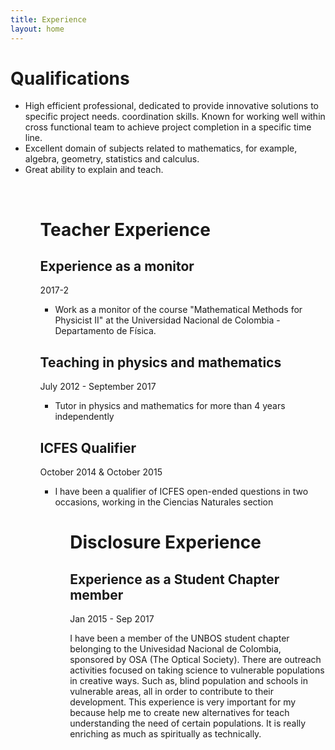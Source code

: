 ```yaml
---
title: Experience
layout: home
---
```


<h1>Qualifications</h1>  
<p> 
<ul>  
<li> High efficient professional, dedicated to provide innovative solutions to specific project needs. coordination skills. Known for working well  within cross functional team to achieve project completion in a specific time line.
<li> Excellent domain of subjects related to mathematics, for example, algebra, geometry, statistics and calculus.</li>  
<li> Great ability to explain and teach.</li> 
<ul>
<p><br>
<h1>Teacher Experience</h1>
<p>
<h2>Experience as a monitor</h2>     2017-2 <br>
<ul>
  <li> Work as a monitor of the course "Mathematical Methods for Physicist II" at the Universidad Nacional de Colombia - Departamento de Física.
</ul>

<h2> Teaching in physics and mathematics</h2> July 2012 - September 2017 <br>
<ul>
 <li> Tutor in physics and mathematics for more than 4 years independently</li> 
</ul>

<h2>ICFES Qualifier</h2>   October 2014 & October 2015  <br>
<ul>
 <li> I have been a qualifier of ICFES open-ended questions in two occasions, working in the Ciencias Naturales section</li>
<ul>  
</p>

<h1>Disclosure Experience</h1>
<h2>Experience as a Student Chapter member</h2>   Jan 2015 - Sep 2017
<p>
I have been a member of the UNBOS student chapter belonging to the Univesidad Nacional de Colombia, sponsored by OSA (The Optical Society). There are outreach activities focused on taking science to vulnerable populations in creative ways. Such as, blind population and schools in vulnerable areas, all in order to contribute to their development. This experience is very important for my because help me to create new alternatives for teach understanding the need of certain populations. It is really enriching as much as spiritually as technically.   
</p>

